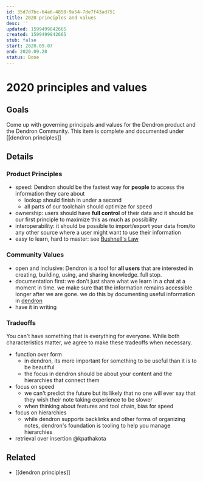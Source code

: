 ```yaml
---
id: 35d7d7bc-64a6-4850-9a54-7de7f43ad751
title: 2020 principles and values
desc: ''
updated: 1599499842665
created: 1599499842665
stub: false
start: 2020.09.07
end: 2020.09.20
status: Done
---
```

# 2020 principles and values

## Goals

Come up with governing principals and values for the Dendron product and the Dendron Community. This item is complete and documented under [[dendron.principles]]

## Details

### Product Principles
- speed: Dendron should be the fastest way for **people** to access the information they care about
    - lookup should finish in under a second
    - all parts of our toolchain should optimize for speed
- ownership: users should have **full control** of their data and it should be our first principle to maximize this as much as possibility
- interoperability: it should be possible to import/export your data from/to any other source where a user might want to use their information
- easy to learn, hard to master: see [Bushnell's Law
](https://en.wikipedia.org/wiki/Bushnell%27s_Law#:~:text=Bushnell's%20Law%20or%20Nolan's%20Law,first%20quarter%20and%20the%20hundredth.)

### Community Values

- open and inclusive: Dendron is a tool for **all users** that are interested in creating, building, using, and sharing knowledge. full stop. 
- documentation first: we don't just share what we learn in a chat at a moment in time. we make sure that the information remains accessible longer after we are gone. we do this by documenting useful information in [dendron](http://dendron.so/)
- have it in writing

### Tradeoffs

You can't have something that is everything for everyone. While both characteristics matter, we agree to make these tradeoffs when necessary. 

- function over form    
    - in dendron, its more important for something to be useful than it is to be beautiful 
    - the focus in dendron should be about your content and the hierarchies that connect them
- focus on speed
    - we can't predict the future but its likely that no one will ever say that they wish their note taking experience to be slower
    - when thinking about features and tool chain, bias for speed
- focus on hierarchies
    - while dendron supports backlinks and other forms of organizing notes, dendron's foundation is tooling to help you manage hierarchies
- retrieval over insertion @kpathakota

## Related
- [[dendron.principles]]
